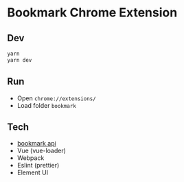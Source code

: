 # Bookmark Chrome Extension

## Dev
```sh
yarn
yarn dev
```

## Run
- Open `chrome://extensions/`
- Load folder `bookmark`

## Tech
- [bookmark api](https://developer.chrome.com/extensions/bookmarks)
- Vue (vue-loader)
- Webpack
- Eslint (prettier)
- Element UI